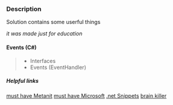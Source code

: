 ﻿### Description
Solution contains some userful things

*it was made just for education*

#### Events (C#)
> - Interfaces 
> - Events (EventHandler<T>)


##### Helpful links
[must have Metanit](https://metanit.com/)
[must have Microsoft](https://docs.microsoft.com/ru-ru/dotnet/api/)
[.net Snippets](https://www.dotnetperls.com/)
[brain killer](http://rosettacode.org/wiki/Category:Programming_Tasks/)